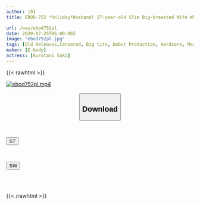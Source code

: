 ```yaml
---
author: j91
title: EBOD-752 *Holiday*Husband! 27-year-old Slim Big-breasted Wife Who Has A Good Relationship With Her Husband Debuts As A Shocking E-BODY The Tight And Slender Slender F Cup Body Was A Horny Female Wife Who Wants To Be Inserted Into Ma ● Ko All Day Long.

url: /was/ebod752pl
date: 2020-07-25T06:00:00Z
image: "ebod752pl.jpg"
tags: [Old Releases,Censored, Big tits, Debut Production, Hardcore, Married Woman, Nasty, Slender]
maker: [E-body]
actress: [Kurotani Saki]
---
```



{{< rawhtml >}}

<div class="video" data-videoid="myyM2VQlYGTbaoy">
    <a href="javascript:;">
        <img src="/was/ebod752pl/ebod752pl.jpg" width="WIDTH" height="HEIGHT" alt="ebod752pl.mp4" loading="lazy">
    </a>
</div>

<script type="text/javascript" src="https://j91.asia/asset/on-demand-st.js"></script>

<br>
  <link rel="stylesheet" href="https://j91.asia/asset/bs5.css">
  
  <center>
  <button class="btn btn-primary" type="button" data-bs-toggle="collapse" data-bs-target=".multi-collapse" aria-expanded="false" aria-controls="multiCollapseExample1 multiCollapseExample2"><h2>Download</h2></button></center>
</p>
<div class="row">
  <div class="col">
    <div class="collapse multi-collapse" id="multiCollapseExample1">
      <div class="card card-body">
	      	      <br>
<div class="buttons">  
<p><a href="https://streamtape.to/v/myyM2VQlYGTbaoy" target="_blank"><button class="btn-hover color-3"><i class="fa fa-download"></i> ST</button></a></p></div>
    </div>
  </div>
</div>
  <div class="col">
    <div class="collapse multi-collapse" id="multiCollapseExample2">
      <div class="card card-body">
	      <br>
<div class="buttons">
<p><a href="https://cdnwish.com/uuninhabfhfs" target="_blank"><button class="btn-hover color-2"><i class="fa fa-download"></i> SW</button></a></p></div>
<br><br>
      </div>
    </div>
  </div>
</div>

{{< /rawhtml >}}